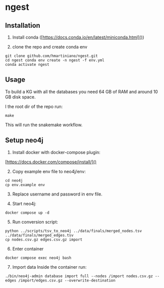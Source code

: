 # ngest


## Installation

1. Install conda ([https://docs.conda.io/en/latest/miniconda.html]())

2. clone the repo and create conda env
```
git clone github.com/hmartiniano/ngest.git
cd ngest conda env create -n ngest -f env.yml
conda activate ngest
```

## Usage 
To build a KG with all the databases you need 64 GB of RAM and around 10 GB disk space.

I the root dir of the repo run:

```
make
```

This will run the snakemake workflow.

## Setup neo4j

1. Install docker with docker-compose plugin:

[https://docs.docker.com/compose/install/]()

2. Copy example env file to neo4j/env:

```
cd neo4j
cp env.example env
```

3. Replace username and password in env file.

4. Start neo4j:

```
docker compose up -d
```

5. Run conversion script:

```
python ../scripts/tsv_to_neo4j ../data/finals/merged_nodes.tsv ../data/finals/merged_edges.tsv
cp nodes.csv.gz edges.csv.gz import
```

6. Enter container 

```
docker compose exec neo4j bash 
```

7. Import data 
Inside the container run:

```
./bin/neo4j-admin database import full --nodes /import nodes.csv.gz --edges /import/edges.csv.gz --overwrite-destination
```


